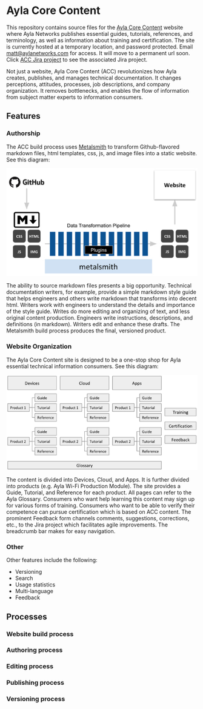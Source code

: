 # Ayla Core Content

This repository contains source files for the [Ayla Core Content](https://hagenhaus.com/) website where Ayla Networks publishes essential guides, tutorials, references, and terminology, as well as information about training and certification. The site is currently hosted at a temporary location, and password protected. Email matt@aylanetworks.com for access. It will move to a permanent url soon. Click [ACC Jira project](https://aylanetworks.atlassian.net/browse/ACC) to see the associated Jira project.

Not just a website, Ayla Core Content (ACC) revolutionizes how Ayla creates, publishes, and manages technical documentation. It changes perceptions, attitudes, processes, job descriptions, and company organization. It removes bottlenecks, and enables the flow of information from subject matter experts to information consumers. 

## Features

### Authorship

The ACC build process uses [Metalsmith](http://www.metalsmith.io/) to transform Github-flavored markdown files, html templates, css, js, and image files into a static website. See this diagram:

![acc-metalsmith.jpg](acc-metalsmith.jpg)

The ability to source markdown files presents a big opportunity. Technical documentation writers, for example, provide a simple markdown style guide that helps engineers and others write markdown that transforms into decent html. Writers work with engineers to understand the details and importance of the style guide. Writes do more editing and organizing of text, and less original content production. Engineers write instructions, descriptions, and definitions (in markdown). Writers edit and enhance these drafts. The Metalsmith build process produces the final, versioned product. 

### Website Organization

The Ayla Core Content site is designed to be a one-stop shop for Ayla essential technical information consumers. See this diagram:

![site-structure.jpg](site-structure.jpg)

The content is divided into Devices, Cloud, and Apps. It is further divided into products (e.g. Ayla Wi-Fi Production Module). The site provides a Guide, Tutorial, and Reference for each product. All pages can refer to the Ayla Glossary. Consumers who want help learning this content may sign up for various forms of training. Consumers who want to be able to verify their competence can pursue certification which is based on ACC content. The prominent Feedback form channels comments, suggestions, corrections, etc., to the Jira project which facilitates agile improvements. The breadcrumb bar makes for easy navigation.

### Other

Other features include the following:

* Versioning
* Search
* Usage statistics
* Multi-language
* Feedback

## Processes

### Website build process

### Authoring process

### Editing process

### Publishing process

### Versioning process
